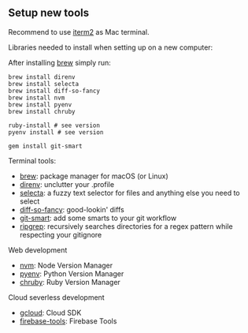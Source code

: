 ## Setup new tools

Recommend to use [iterm2] as Mac terminal.

Libraries needed to install when setting up on a new computer:

After installing [brew] simply run:

    brew install direnv
    brew install selecta
    brew install diff-so-fancy
    brew install nvm
    brew install pyenv
    brew install chruby

    ruby-install # see version
    pyenv install # see version

    gem install git-smart

Terminal tools:

- [brew]: package manager for macOS (or Linux)
- [direnv]: unclutter your .profile
- [selecta]: a fuzzy text selector for files and anything else you need to select
- [diff-so-fancy]: good-lookin' diffs
- [git-smart]: add some smarts to your git workflow
- [ripgrep]: recursively searches directories for a regex pattern while respecting your gitignore

Web development

- [nvm]: Node Version Manager
- [pyenv]: Python Version Manager
- [chruby]: Ruby Version Manager

Cloud severless development

- [gcloud]: Cloud SDK
- [firebase-tools]: Firebase Tools

[iterm2]: https://iterm2.com
[brew]: https://brew.sh
[direnv]: https://direnv.net
[selecta]: https://github.com/garybernhardt/selecta
[diff-so-fancy]: https://github.com/so-fancy/diff-so-fancy
[git-smart]: https://github.com/geelen/git-smart
[ripgrep]: https://github.com/BurntSushi/ripgrep
[nvm]: https://github.com/nvm-sh/nvm#install--update-script
[pyenv]: https://github.com/pyenv/pyenv
[chruby]: https://github.com/postmodern/chruby
[gcloud]: https://cloud.google.com/sdk/docs/install
[firebase-tools]: https://firebase.google.com/docs/cli#mac-linux-npm
